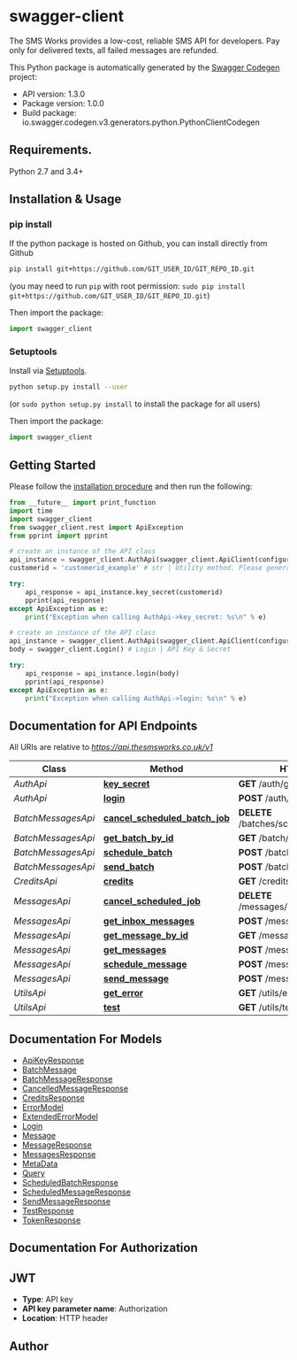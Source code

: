 # swagger-client
The SMS Works provides a low-cost, reliable SMS API for developers. Pay only for delivered texts, all failed messages are refunded.

This Python package is automatically generated by the [Swagger Codegen](https://github.com/swagger-api/swagger-codegen) project:

- API version: 1.3.0
- Package version: 1.0.0
- Build package: io.swagger.codegen.v3.generators.python.PythonClientCodegen

## Requirements.

Python 2.7 and 3.4+

## Installation & Usage
### pip install

If the python package is hosted on Github, you can install directly from Github

```sh
pip install git+https://github.com/GIT_USER_ID/GIT_REPO_ID.git
```
(you may need to run `pip` with root permission: `sudo pip install git+https://github.com/GIT_USER_ID/GIT_REPO_ID.git`)

Then import the package:
```python
import swagger_client 
```

### Setuptools

Install via [Setuptools](http://pypi.python.org/pypi/setuptools).

```sh
python setup.py install --user
```
(or `sudo python setup.py install` to install the package for all users)

Then import the package:
```python
import swagger_client
```

## Getting Started

Please follow the [installation procedure](#installation--usage) and then run the following:

```python
from __future__ import print_function
import time
import swagger_client
from swagger_client.rest import ApiException
from pprint import pprint

# create an instance of the API class
api_instance = swagger_client.AuthApi(swagger_client.ApiClient(configuration))
customerid = 'customerid_example' # str | Utility method. Please generate your API key by following the instructions on your account page at https://thesmsworks.co.uk/user/login

try:
    api_response = api_instance.key_secret(customerid)
    pprint(api_response)
except ApiException as e:
    print("Exception when calling AuthApi->key_secret: %s\n" % e)

# create an instance of the API class
api_instance = swagger_client.AuthApi(swagger_client.ApiClient(configuration))
body = swagger_client.Login() # Login | API Key & Secret

try:
    api_response = api_instance.login(body)
    pprint(api_response)
except ApiException as e:
    print("Exception when calling AuthApi->login: %s\n" % e)
```

## Documentation for API Endpoints

All URIs are relative to *https://api.thesmsworks.co.uk/v1*

Class | Method | HTTP request | Description
------------ | ------------- | ------------- | -------------
*AuthApi* | [**key_secret**](docs/AuthApi.md#key_secret) | **GET** /auth/getApiKey | 
*AuthApi* | [**login**](docs/AuthApi.md#login) | **POST** /auth/token | 
*BatchMessagesApi* | [**cancel_scheduled_batch_job**](docs/BatchMessagesApi.md#cancel_scheduled_batch_job) | **DELETE** /batches/schedule/{batchid} | 
*BatchMessagesApi* | [**get_batch_by_id**](docs/BatchMessagesApi.md#get_batch_by_id) | **GET** /batch/{batchid} | 
*BatchMessagesApi* | [**schedule_batch**](docs/BatchMessagesApi.md#schedule_batch) | **POST** /batch/schedule | 
*BatchMessagesApi* | [**send_batch**](docs/BatchMessagesApi.md#send_batch) | **POST** /batch/send | 
*CreditsApi* | [**credits**](docs/CreditsApi.md#credits) | **GET** /credits/balance | 
*MessagesApi* | [**cancel_scheduled_job**](docs/MessagesApi.md#cancel_scheduled_job) | **DELETE** /messages/schedule/{messageid} | 
*MessagesApi* | [**get_inbox_messages**](docs/MessagesApi.md#get_inbox_messages) | **POST** /messages/inbox | 
*MessagesApi* | [**get_message_by_id**](docs/MessagesApi.md#get_message_by_id) | **GET** /messages/{messageid} | 
*MessagesApi* | [**get_messages**](docs/MessagesApi.md#get_messages) | **POST** /messages | 
*MessagesApi* | [**schedule_message**](docs/MessagesApi.md#schedule_message) | **POST** /message/schedule | 
*MessagesApi* | [**send_message**](docs/MessagesApi.md#send_message) | **POST** /message/send | 
*UtilsApi* | [**get_error**](docs/UtilsApi.md#get_error) | **GET** /utils/errors/{errorcode} | 
*UtilsApi* | [**test**](docs/UtilsApi.md#test) | **GET** /utils/test | 

## Documentation For Models

 - [ApiKeyResponse](docs/ApiKeyResponse.md)
 - [BatchMessage](docs/BatchMessage.md)
 - [BatchMessageResponse](docs/BatchMessageResponse.md)
 - [CancelledMessageResponse](docs/CancelledMessageResponse.md)
 - [CreditsResponse](docs/CreditsResponse.md)
 - [ErrorModel](docs/ErrorModel.md)
 - [ExtendedErrorModel](docs/ExtendedErrorModel.md)
 - [Login](docs/Login.md)
 - [Message](docs/Message.md)
 - [MessageResponse](docs/MessageResponse.md)
 - [MessagesResponse](docs/MessagesResponse.md)
 - [MetaData](docs/MetaData.md)
 - [Query](docs/Query.md)
 - [ScheduledBatchResponse](docs/ScheduledBatchResponse.md)
 - [ScheduledMessageResponse](docs/ScheduledMessageResponse.md)
 - [SendMessageResponse](docs/SendMessageResponse.md)
 - [TestResponse](docs/TestResponse.md)
 - [TokenResponse](docs/TokenResponse.md)

## Documentation For Authorization


## JWT

- **Type**: API key
- **API key parameter name**: Authorization
- **Location**: HTTP header


## Author


